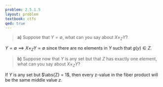 ```yaml
---
problem: 2.5.1.5 
layout: problem
textbook: ctfs
qed: true
---
```


> **a)** Suppose that $Y = \emptyset$, what can you say about $X \times_Z Y$?

$Y = \emptyset \implies X\times_Z Y = \emptyset$ since there are no elements
in $Y$ such that $g(y) \in Z$.

> **b)** Suppose now that $Y$ is any set but that $Z$ has exactly one element,
> what can you say about $X\times_Z Y$?

If $Y$ is any set but $\abs{Z} = 1$, then every z-value in the fiber product will
be the same middle value $z$.
